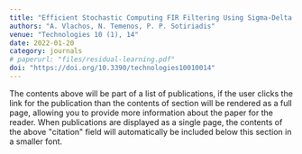 ```yaml
---
title: "Efficient Stochastic Computing FIR Filtering Using Sigma-Delta Modulated Signals"
authors: "A. Vlachos, N. Temenos, P. P. Sotiriadis"
venue: "Technologies 10 (1), 14"
date: 2022-01-20
category: journals
# paperurl: "files/residual-learning.pdf"
doi: "https://doi.org/10.3390/technologies10010014"
---
```


The contents above will be part of a list of publications, if the user clicks the link for the publication than the contents of section will be rendered as a full page, allowing you to provide more information about the paper for the reader. When publications are displayed as a single page, the contents of the above "citation" field will automatically be included below this section in a smaller font.
